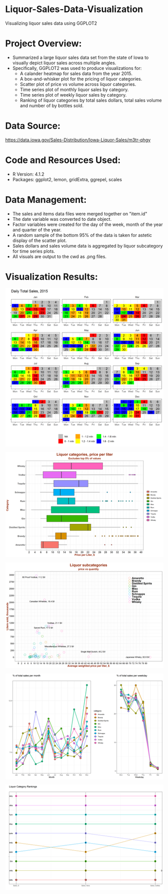 # Liquor-Sales-Data-Visualization
Visualizing liquor sales data using GGPLOT2

# Project Overview:
* Summarized a large liquor sales data set from the state of Iowa to visually depict liquor sales across multiple angles.
* Specifically, GGPLOT2 was used to produce visualizations for:
    * A calander heatmap for sales data from the year 2015.
    * A box-and-whisker plot for the pricing of liquor categories.
    * Scatter plot of price vs volume across liquor categories.
    * Time series plot of monthly liquor sales by category.
    * Time series plot of weekly liquor sales by category.
    * Ranking of liquor categories by total sales dollars, total sales volume and number of by bottles sold.

# Data Source:
https://data.iowa.gov/Sales-Distribution/Iowa-Liquor-Sales/m3tr-qhgy

# Code and Resources Used:
* R Version: 4.1.2
* Packages: ggplot2, lemon, gridExtra, ggrepel, scales

# Data Management:
* The sales and items data files were merged together on "item.id"
* The date variable was converted to date object.
* Factor variables were created for the day of the week, month of the year and quarter of the year.
* A random sample of the bottom 95% of the data is taken for astetic display of the scatter plot.
* Sales dollars and sales volume data is aggregated by liquor subcategory for time series plots.
* All visuals are output to the cwd as .png files.

# Visualization Results:

![](https://github.com/ross-walendziak/Liquor-Sales-Data-Visualization/blob/main/Graphics/q1.png)

![](https://github.com/ross-walendziak/Liquor-Sales-Data-Visualization/blob/main/Graphics/q2a.png)

![](https://github.com/ross-walendziak/Liquor-Sales-Data-Visualization/blob/main/Graphics/q2b.png)

![](https://github.com/ross-walendziak/Liquor-Sales-Data-Visualization/blob/main/Graphics/q3c.png)

![](https://github.com/ross-walendziak/Liquor-Sales-Data-Visualization/blob/main/Graphics/q4.png)
